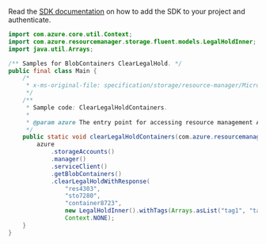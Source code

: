 Read the [SDK documentation](https://github.com/Azure/azure-sdk-for-java/blob/azure-resourcemanager_2.14.0/sdk/resourcemanager/azure-resourcemanager/README.md) on how to add the SDK to your project and authenticate.

```java
import com.azure.core.util.Context;
import com.azure.resourcemanager.storage.fluent.models.LegalHoldInner;
import java.util.Arrays;

/** Samples for BlobContainers ClearLegalHold. */
public final class Main {
    /*
     * x-ms-original-file: specification/storage/resource-manager/Microsoft.Storage/stable/2021-09-01/examples/BlobContainersClearLegalHold.json
     */
    /**
     * Sample code: ClearLegalHoldContainers.
     *
     * @param azure The entry point for accessing resource management APIs in Azure.
     */
    public static void clearLegalHoldContainers(com.azure.resourcemanager.AzureResourceManager azure) {
        azure
            .storageAccounts()
            .manager()
            .serviceClient()
            .getBlobContainers()
            .clearLegalHoldWithResponse(
                "res4303",
                "sto7280",
                "container8723",
                new LegalHoldInner().withTags(Arrays.asList("tag1", "tag2", "tag3")),
                Context.NONE);
    }
}
```
